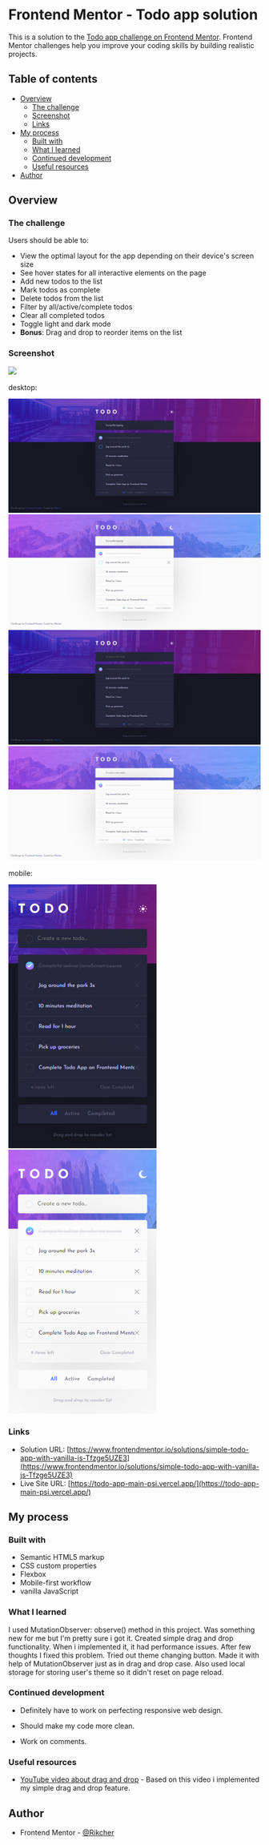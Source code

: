 # Frontend Mentor - Todo app solution

This is a solution to the [Todo app challenge on Frontend Mentor](https://www.frontendmentor.io/challenges/todo-app-Su1_KokOW). Frontend Mentor challenges help you improve your coding skills by building realistic projects. 

## Table of contents

- [Overview](#overview)
  - [The challenge](#the-challenge)
  - [Screenshot](#screenshot)
  - [Links](#links)
- [My process](#my-process)
  - [Built with](#built-with)
  - [What I learned](#what-i-learned)
  - [Continued development](#continued-development)
  - [Useful resources](#useful-resources)
- [Author](#author)


## Overview

### The challenge

Users should be able to:

- View the optimal layout for the app depending on their device's screen size
- See hover states for all interactive elements on the page
- Add new todos to the list
- Mark todos as complete
- Delete todos from the list
- Filter by all/active/complete todos
- Clear all completed todos
- Toggle light and dark mode
- **Bonus**: Drag and drop to reorder items on the list

### Screenshot

![](./screenshot.jpg)

desktop:

![](/screenshots/active-states-dark.png)
![](/screenshots/active-states-light.png)
![](/screenshots/desktop-design-dark.png)
![](/screenshots/desktop-design-light.png)

mobile:

![](/screenshots/mobile-design-dark.png)
![](/screenshots/mobile-design-light.png)

### Links

- Solution URL: [https://www.frontendmentor.io/solutions/simple-todo-app-with-vanilla-js-Tfzge5UZE3](https://www.frontendmentor.io/solutions/simple-todo-app-with-vanilla-js-Tfzge5UZE3)
- Live Site URL: [https://todo-app-main-psi.vercel.app/](https://todo-app-main-psi.vercel.app/)

## My process

### Built with

- Semantic HTML5 markup
- CSS custom properties
- Flexbox
- Mobile-first workflow
- vanilla JavaScript

### What I learned

I used MutationObserver: observe() method in this project. Was something new for me but I'm pretty sure i got it.
Created simple drag and drop functionality. When i implemented it, it had performance issues. After few thoughts I fixed this problem.
Tried out theme changing button. Made it with help of MutationObserver just as in drag and drop case. Also used local storage for storing user's theme so it didn't reset on page reload.

### Continued development

- Definitely have to work on perfecting responsive web design.

- Should make my code more clean. 

- Work on comments.


### Useful resources

- [YouTube video about drag and drop](https://www.youtube.com/watch?v=jfYWwQrtzzY&t=618s) - Based on this video i implemented my simple drag and drop feature.


## Author

- Frontend Mentor - [@Rikcher](https://www.frontendmentor.io/profile/Rikcher)



